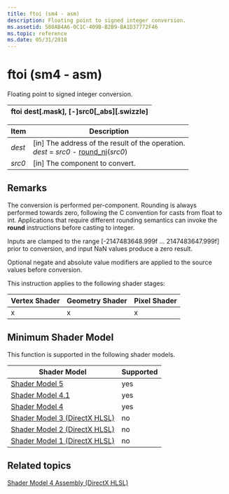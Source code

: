 ```yaml
---
title: ftoi (sm4 - asm)
description: Floating point to signed integer conversion.
ms.assetid: 580AB4A6-0C1C-409B-B2B9-BA1D37772F46
ms.topic: reference
ms.date: 05/31/2018
---
```


# ftoi (sm4 - asm)

Floating point to signed integer conversion.



| ftoi dest\[.mask\], \[-\]src0\[\_abs\]\[.swizzle\] |
|----------------------------------------------------|



 



| Item                                                            | Description                                                                                                                              |
|-----------------------------------------------------------------|------------------------------------------------------------------------------------------------------------------------------------------|
| <span id="dest"></span><span id="DEST"></span>*dest*<br/> | \[in\] The address of the result of the operation.<br/> *dest* = *src0* - [round\_ni](round-ni--sm4---asm-.md)(*src0*)<br/> |
| <span id="src0"></span><span id="SRC0"></span>*src0*<br/> | \[in\] The component to convert.<br/>                                                                                              |



 

## Remarks

The conversion is performed per-component. Rounding is always performed towards zero, following the C convention for casts from float to int. Applications that require different rounding semantics can invoke the **round** instructions before casting to integer.

Inputs are clamped to the range \[-2147483648.999f ... 2147483647.999f\] prior to conversion, and input NaN values produce a zero result.

Optional negate and absolute value modifiers are applied to the source values before conversion.

This instruction applies to the following shader stages:



| Vertex Shader | Geometry Shader | Pixel Shader |
|---------------|-----------------|--------------|
| x             | x               | x            |



 

## Minimum Shader Model

This function is supported in the following shader models.



| Shader Model                                              | Supported |
|-----------------------------------------------------------|-----------|
| [Shader Model 5](d3d11-graphics-reference-sm5.md)        | yes       |
| [Shader Model 4.1](dx-graphics-hlsl-sm4.md)              | yes       |
| [Shader Model 4](dx-graphics-hlsl-sm4.md)                | yes       |
| [Shader Model 3 (DirectX HLSL)](dx-graphics-hlsl-sm3.md) | no        |
| [Shader Model 2 (DirectX HLSL)](dx-graphics-hlsl-sm2.md) | no        |
| [Shader Model 1 (DirectX HLSL)](dx-graphics-hlsl-sm1.md) | no        |



 

## Related topics

<dl> <dt>

[Shader Model 4 Assembly (DirectX HLSL)](dx-graphics-hlsl-sm4-asm.md)
</dt> </dl>

 

 





